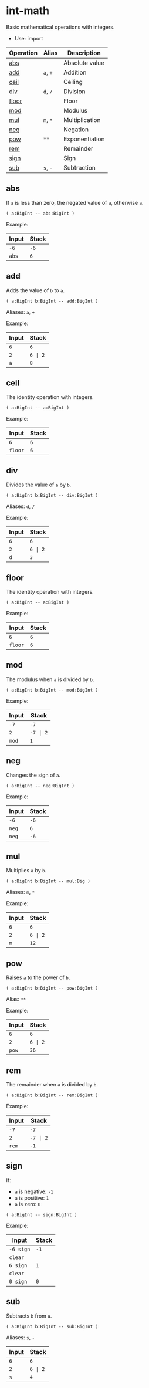 # int-math

Basic mathematical operations with integers.

- Use: import

| Operation               | Alias    | Description
|-------------------------|----------|------------
| [abs](#abs)             |          | Absolute value
| [add](#add)             | `a`, `+` | Addition
| [ceil](#ceil)           |          | Ceiling
| [div](#div)             | `d`, `/` | Division
| [floor](#floor)         |          | Floor
| [mod](#mod)             |          | Modulus
| [mul](#mul)             | `m`, `*` | Multiplication
| [neg](#neg)             |          | Negation
| [pow](#pow)             | `**`     | Exponentiation
| [rem](#rem)             |          | Remainder
| [sign](#sign)           |          | Sign
| [sub](#sub)             | `s`, `-` | Subtraction


## abs

If `a` is less than zero, the negated value of `a`, otherwise `a`.

    ( a:BigInt -- abs:BigInt )

Example:

| Input   | Stack
|---------|-------------|
| `-6`    | `-6`
| `abs`   | `6`


## add

Adds the value of `b` to `a`.

    ( a:BigInt b:BigInt -- add:BigInt )

Aliases: `a`, `+`

Example:

| Input   | Stack
|---------|-------------|
| `6`     | `6`
| `2`     | `6 \| 2`
| `a`     | `8`


## ceil

The identity operation with integers.

    ( a:BigInt -- a:BigInt )

Example:

| Input   | Stack
|---------|-------------|
| `6`     | `6`
| `floor` | `6`


## div

Divides the value of `a` by `b`.

    ( a:BigInt b:BigInt -- div:BigInt )

Aliases: `d`, `/`

Example:

| Input   | Stack
|---------|-------------|
| `6`     | `6`
| `2`     | `6 \| 2`
| `d`     | `3`


## floor

The identity operation with integers.

    ( a:BigInt -- a:BigInt )

Example:

| Input   | Stack
|---------|-------------|
| `6`     | `6`
| `floor` | `6`


## mod

The modulus when `a` is divided by `b`.

    ( a:BigInt b:BigInt -- mod:BigInt )

Example:

| Input   | Stack
|---------|-------------|
| `-7`    | `-7`
| `2`     | `-7 \| 2`
| `mod`   | `1`


## neg

Changes the sign of `a`.

    ( a:BigInt -- neg:BigInt )

Example:

| Input   | Stack
|---------|-------------|
| `-6`    | `-6`
| `neg`   | `6`
| `neg`   | `-6`


## mul

Multiplies `a` by `b`.

    ( a:BigInt b:BigInt -- mul:Big )

Aliases: `m`, `*`

Example:

| Input   | Stack
|---------|-------------|
| `6`     | `6`
| `2`     | `6 \| 2`
| `m`     | `12`


## pow

Raises `a` to the power of `b`.

    ( a:BigInt b:BigInt -- pow:BigInt )

Alias: `**`

Example:

| Input   | Stack
|---------|-------------|
| `6`     | `6`
| `2`     | `6 \| 2`
| `pow`   | `36`


## rem

The remainder when `a` is divided by `b`.

    ( a:BigInt b:BigInt -- rem:BigInt )

Example:

| Input   | Stack
|---------|-------------|
| `-7`    | `-7`
| `2`     | `-7 \| 2`
| `rem`   | `-1`


## sign

If:

* `a` is negative: `-1`
* `a` is positive: `1`
* `a` is zero: `0`

```
( a:BigInt -- sign:BigInt )
```

Example:

| Input     | Stack
|-----------|-------------|
| `-6 sign` | `-1`
| `clear`   |
| `6 sign`  | `1`
| `clear`   |
| `0 sign`  | `0`


## sub

Subtracts `b` from `a`.

    ( a:BigInt b:BigInt -- sub:BigInt )

Aliases: `s`, `-`

| Input         | Stack
|---------------|-------------|
| `6`           | `6`
| `2`           | `6 \| 2`
| `s`           | `4`
